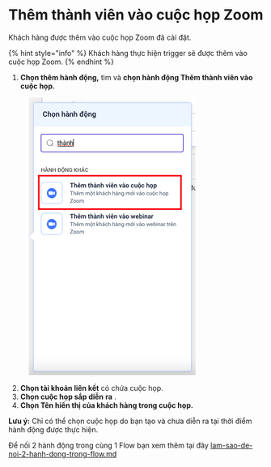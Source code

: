 # Thêm thành viên vào cuộc họp Zoom

Khách hàng được thêm vào cuộc họp Zoom đã cài đặt.

{% hint style="info" %}
Khách hàng thực hiện trigger sẽ được thêm vào cuộc họp Zoom.
{% endhint %}

1. **Chọn thêm hành động,** tìm và **chọn hành động Thêm thành viên vào cuộc họp.**

<figure><img src="../../../.gitbook/assets/image (483).png" alt=""><figcaption></figcaption></figure>

2. **Chọn tài khoản liên kết** có chứa cuộc họp.
3. **Chọn cuộc họp sắp diễn** **ra** .
4. **Chọn Tên hiển thị của khách hàng trong cuộc họp.**

**Lưu ý:** Chỉ có thể chọn cuộc họp do bạn tạo và chưa diễn ra tại thời điểm hành động được thực hiện.

Để nối 2 hành động trong cùng 1 Flow bạn xem thêm tại đây [lam-sao-de-noi-2-hanh-dong-trong-flow.md](../lam-sao-de-noi-2-hanh-dong-trong-flow.md "mention")
